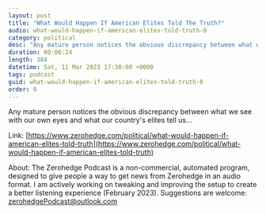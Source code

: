 ```yaml
---
layout: post
title: "What Would Happen If American Elites Told The Truth?"
audio: what-would-happen-if-american-elites-told-truth-0
category: political
desc: "Any mature person notices the obvious discrepancy between what we see with our own eyes and what our country's elites tell us..."
duration: 00:06:24
length: 384
datetime: Sat, 11 Mar 2023 17:30:00 +0000
tags: podcast
guid: what-would-happen-if-american-elites-told-truth-0
order: 0
---
```

Any mature person notices the obvious discrepancy between what we see with our own eyes and what our country's elites tell us...

Link: [https://www.zerohedge.com/political/what-would-happen-if-american-elites-told-truth](https://www.zerohedge.com/political/what-would-happen-if-american-elites-told-truth)

About: The Zerohedge Podcast is a non-commercial, automated program, designed to give people a way to get news from Zerohedge in an audio format.  I am actively working on tweaking and improving the setup to create a better listening experience (February 2023).  Suggestions are welcome: [zerohedgePodcast@outlook.com](mailto:zerohedgePodcast@outlook.com)